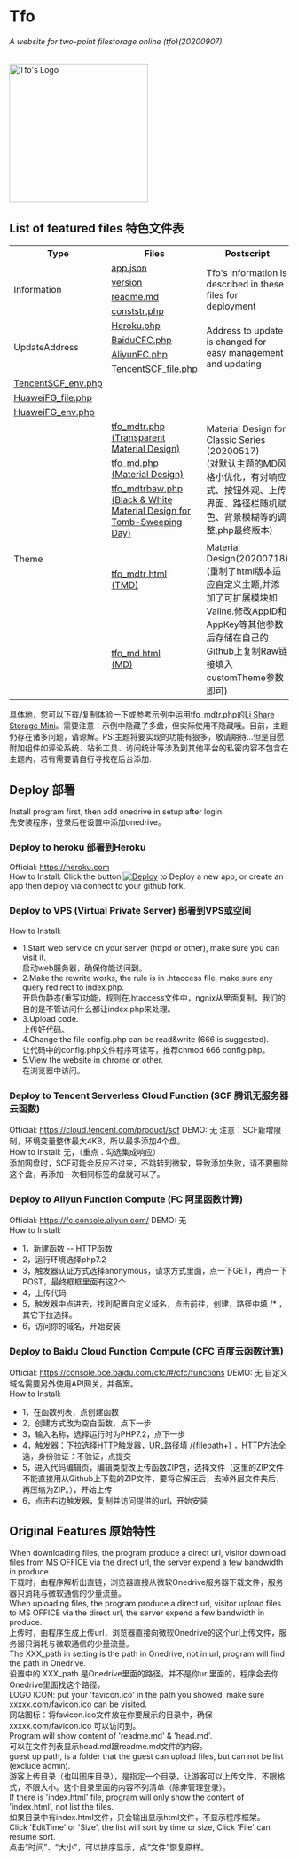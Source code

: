 # **Tfo**
###### A website for two-point filestorage online (tfo)(20200907). 

<img src="https://tfo.herokuapp.com/index/Uploaded/WebContents/Github/Tfo/Tfo.logo.svg" alt="Tfo's Logo" width="250" height="250"/>

## List of featured files 特色文件表
<table> 
    <tbody>
        <tr> 
            <th>Type</th> 
            <th>Files</th> 
            <th>Postscript</th> 
        </tr> 
        <tr> 
            <td rowspan="4">Information</td> 
            <td>
                <a href="./app.json" title="app.json">app.json</a>
            </td>
            <td rowspan="4">Tfo's information is described in these files for deployment</td> 
        </tr>
        <tr> 
            <td>
                <a href="./version" title="version">version</a>
            </td> 
        </tr>
        <tr>
            <td>
                <a href="./readme.md" title="readme.md">readme.md</a>
            </td>
        </tr>
        <tr>
            <td>
                <a href="./conststr.php" title="conststr.php">conststr.php</a>
            </td>
        </tr>
        <tr> 
            <td rowspan="4">UpdateAddress</td> 
            <td>
                <a href="./platform/Heroku.php" title="Heroku.php">Heroku.php</a>
            </td>
            <td rowspan="4">Address to update is changed for easy management and updating</td> 
        </tr>
        <tr> 
            <td>
                <a href="./platform/BaiduCFC.php" title="BaiduCFC.php">BaiduCFC.php</a>
            </td> 
        </tr>
        <tr>
            <td>
                <a href="./platform/AliyunFC.php" title="AliyunFC.php">AliyunFC.php</a>
            </td>
        </tr>
        <tr>
            <td>
                <a href="./platform/TencentSCF_file.php" title="TencentSCF_file.php">TencentSCF_file.php</a>
            </td>
        </tr>
        <tr>
            <td>
                <a href="./platform/TencentSCF_env.php" title="TencentSCF_env.php">TencentSCF_env.php</a>
            </td>
        </tr>
        <tr>
            <td>
                <a href="./platform/HuaweiFG_file.php" title="HuaweiFG_file.php">HuaweiFG_file.php</a>
            </td>
        </tr>
        <tr>
            <td>
                <a href="./platform/HuaweiFG_env.php" title="HuaweiFG_env.php">HuaweiFG_env.php</a>
            </td>
        </tr>
        <tr> 
            <td rowspan="5">Theme</td> 
            <td>
                <a href="./theme/tfo_mdtr.php" title="tfo_mdtr.php">tfo_mdtr.php<br>(Transparent Material Design)</a>
            </td>
            <td rowspan="3">Material Design for Classic Series (20200517)<br>(对默认主题的MD风格小优化，有对响应式、按钮外观、上传界面、路径栏随机赋色、背景模糊等的调整,php最终版本)</td> 
        </tr>
        <tr> 
            <td>
                <a href="./theme/tfo_md.php" title="tfo_md.php">tfo_md.php<br>(Material Design)</a>
            </td> 
        </tr>
        <tr>
            <td>
                <a href="./theme/tfo_mdtrbaw.php" title="tfo_mdtrbaw.php">tfo_mdtrbaw.php<br>(Black & White Material Design for Tomb-Sweeping Day)</a>
            </td>
        </tr>
        <tr>
            <td>
                <a href="https://tfo.herokuapp.com/index/Uploaded/WebContents/Github/Tfo/Theme_new/tfo_mdtr.html?preview" title="tfo_mdtr.html">tfo_mdtr.html<br>(TMD)</a>
            </td>
            <td rowspan="2">Material Design(20200718)<br>(重制了html版本适应自定义主题,并添加了可扩展模块如Valine.修改AppID和AppKey等其他参数后存储在自己的Github上复制Raw链接填入customTheme参数即可)</td> 
        </tr>
         <tr>
            <td>
                <a href="https://tfo.herokuapp.com/index/Uploaded/WebContents/Github/Tfo/Theme_new/tfo_md.html?preview" title="tfo_md.html">tfo_md.html<br>(MD)</a>
            </td>
        </tr> 
    </tbody>
</table>

具体地，您可以下载/复制体验一下或参考示例中运用tfo_mdtr.php的[Li Share Storage Mini](https://tfo.herokuapp.com/ "Li Share Storage Mini")。需要注意：示例中隐藏了多盘，但实际使用不隐藏哦。目前，主题仍存在诸多问题，请谅解。PS:主题将要实现的功能有狠多，敬请期待...但是自愿附加组件如评论系统、站长工具、访问统计等涉及到其他平台的私密内容不包含在主题内，若有需要请自行寻找在后台添加.

## Deploy 部署
Install program first, then add onedrive in setup after login.  
先安装程序，登录后在设置中添加onedrive。  

### Deploy to heroku  部署到Heroku
Official: https://heroku.com  
How to Install: Click the button [![Deploy](https://www.herokucdn.com/deploy/button.svg)](https://heroku.com/deploy) to Deploy a new app, or create an app then deploy via connect to your github fork.  

### Deploy to VPS (Virtual Private Server) 部署到VPS或空间  
How to Install:  
* 1.Start web service on your server (httpd or other), make sure you can visit it.  
    启动web服务器，确保你能访问到。  
* 2.Make the rewrite works, the rule is in .htaccess file, make sure any query redirect to index.php.  
    开启伪静态(重写)功能，规则在.htaccess文件中，ngnix从里面复制，我们的目的是不管访问什么都让index.php来处理。  
* 3.Upload code.  
    上传好代码。  
* 4.Change the file config.php can be read&write (666 is suggested).  
    让代码中的config.php文件程序可读写，推荐chmod 666 config.php。  
* 5.View the website in chrome or other.  
    在浏览器中访问。  

### Deploy to Tencent Serverless Cloud Function (SCF 腾讯无服务器云函数)  
Official: https://cloud.tencent.com/product/scf  DEMO:  无   注意：SCF新增限制，环境变量整体最大4KB，所以最多添加4个盘。  
How to Install:  无，（重点：勾选集成响应）  
添加网盘时，SCF可能会反应不过来，不跳转到微软，导致添加失败，请不要删除这个盘，再添加一次相同标签的盘就可以了。  

### Deploy to Aliyun Function Compute (FC 阿里函数计算)  
Official: https://fc.console.aliyun.com/  DEMO:  无  
How to Install:  
* 1，新建函数 -- HTTP函数  
* 2，运行环境选择php7.2  
* 3，触发器认证方式选择anonymous，请求方式里面，点一下GET，再点一下POST，最终框框里面有这2个  
* 4，上传代码  
* 5，触发器中点进去，找到配置自定义域名，点击前往，创建，路径中填 /* ，其它下拉选择。  
* 6，访问你的域名，开始安装  

### Deploy to Baidu Cloud Function Compute (CFC 百度云函数计算)  
Official: https://console.bce.baidu.com/cfc/#/cfc/functions  DEMO:  无  自定义域名需要另外使用API网关，并备案。  
How to Install:  
* 1，在函数列表，点创建函数  
* 2，创建方式改为空白函数，点下一步  
* 3，输入名称，选择运行时为PHP7.2，点下一步  
* 4，触发器：下拉选择HTTP触发器，URL路径填 /{filepath+} ，HTTP方法全选，身份验证：不验证，点提交  
* 5，进入代码编辑页，编辑类型改上传函数ZIP包，选择文件（这里的ZIP文件不能直接用从Github上下载的ZIP文件，要将它解压后，去掉外层文件夹后，再压缩为ZIP。），开始上传  
* 6，点击右边触发器，复制并访问提供的url，开始安装  

## Original Features 原始特性 
When downloading files, the program produce a direct url, visitor download files from MS OFFICE via the direct url, the server expend a few bandwidth in produce.  
下载时，由程序解析出直链，浏览器直接从微软Onedrive服务器下载文件，服务器只消耗与微软通信的少量流量。  
When uploading files, the program produce a direct url, visitor upload files to MS OFFICE via the direct url, the server expend a few bandwidth in produce.  
上传时，由程序生成上传url，浏览器直接向微软Onedrive的这个url上传文件，服务器只消耗与微软通信的少量流量。  
The XXX_path in setting is the path in Onedrive, not in url, program will find the path in Onedrive.  
设置中的 XXX_path 是Onedrive里面的路径，并不是你url里面的，程序会去你Onedrive里面找这个路径。  
LOGO ICON: put your 'favicon.ico' in the path you showed, make sure xxxxx.com/favicon.ico can be visited.   
网站图标：将favicon.ico文件放在你要展示的目录中，确保 xxxxx.com/favicon.ico 可以访问到。  
Program will show content of 'readme.md' & 'head.md'.  
可以在文件列表显示head.md跟readme.md文件的内容。  
guest up path, is a folder that the guest can upload files, but can not be list (exclude admin).  
游客上传目录（也叫图床目录），是指定一个目录，让游客可以上传文件，不限格式，不限大小。这个目录里面的内容不列清单（除非管理登录）。  
If there is 'index.html' file, program will only show the content of 'index.html', not list the files.  
如果目录中有index.html文件，只会输出显示html文件，不显示程序框架。  
Click 'EditTime' or 'Size', the list will sort by time or size, Click 'File' can resume sort.  
点击“时间”、“大小”，可以排序显示，点“文件”恢复原样。  
